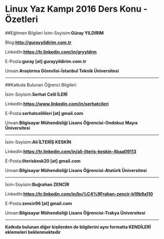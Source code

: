# Linux Yaz Kampı 2016 Ders Konu - Özetleri

##Eğitmen Bilgileri
İsim-Soyisim:**Güray YILDIRIM**

Blog:**http://gurayyildirim.com.tr**

LinkedIn:**https://tr.linkedin.com/in/gryyldrm**

E-Posta:**guray [at] gurayyildirim.com.tr**

Unvan:**Araştırma Görevlisi-İstanbul Teknik Üniversitesi**

---

##Katkıda Bulunan Öğrenci Bilgileri

İsim-Soyisim:**Serhat Celil İLERİ**

LinkedIn:**https://www.linkedin.com/in/serhatcileri**

E-Posta:**serhatcelilileri [at] gmail.com**

Unvan:**Bilgisayar Mühendisliği Lisans Öğrencisi-Ondokuz Mayıs Üniversitesi**

---

İsim-Soyisim:**Ali İLTERİŞ KESKİN**

LinkedIn:**https://tr.linkedin.com/in/ali-ilteriş-keskin-4baa09113**

E-Posta:**ilteriskesk20 [at] gmail.com**

Unvan:**Bilgisayar Mühendisliği Lisans Öğrencisi-Atatürk Üniversitesi**

---

İsim-Soyisim:**Buğrahan ZENCİR**

LinkedIn:**https://tr.linkedin.com/in/bu%C4%9Frahan-zencir-b19b9a110**

E-Posta:**zencir96 [at] gmail.com**

Unvan:**Bilgisayar Mühendisliği Lisans Öğrencisi-Trakya Üniversitesi**

---


**Katkıda bulunan diğer kişilerden de bilgilerini aynı formatta KENDİLERİ eklemeleri beklenmektedir**
